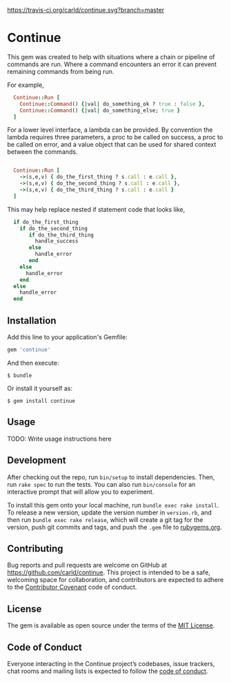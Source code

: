 https://travis-ci.org/carld/continue.svg?branch=master

# Continue

This gem was created to help with situations where a chain or pipeline of
commands are run. Where a command encounters an error it can prevent remaining commands from being run.

For example,

```ruby
  Continue::Run [
    Continue::Command() {|val| do_something_ok ? true : false },
    Continue::Command() {|val| do_something_else; true }
  ]
```

For a lower level interface, a lambda can be provided. By convention the lambda
requires three parameters, a proc to be called on success, a proc to be called
on error, and a value object that can be used for shared context between the
commands.

```ruby

  Continue::Run [
    ->(s,e,v) { do_the_first_thing ? s.call : e.call },
    ->(s,e,v) { do_the_second_thing ? s.call : e.call },
    ->(s,e,v) { do_the_third_thing ? s.call : e.call }
  ]

```

This may help replace nested if statement code that looks like,

```ruby
  if do_the_first_thing
    if do_the_second_thing
       if do_the_third_thing
         handle_success
       else
         handle_error
       end
    else
      handle_error
    end
  else
    handle_error
  end
```

## Installation

Add this line to your application's Gemfile:

```ruby
gem 'continue'
```

And then execute:

    $ bundle

Or install it yourself as:

    $ gem install continue

## Usage

TODO: Write usage instructions here

## Development

After checking out the repo, run `bin/setup` to install dependencies. Then, run `rake spec` to run the tests. You can also run `bin/console` for an interactive prompt that will allow you to experiment.

To install this gem onto your local machine, run `bundle exec rake install`. To release a new version, update the version number in `version.rb`, and then run `bundle exec rake release`, which will create a git tag for the version, push git commits and tags, and push the `.gem` file to [rubygems.org](https://rubygems.org).

## Contributing

Bug reports and pull requests are welcome on GitHub at https://github.com/carld/continue. This project is intended to be a safe, welcoming space for collaboration, and contributors are expected to adhere to the [Contributor Covenant](http://contributor-covenant.org) code of conduct.

## License

The gem is available as open source under the terms of the [MIT License](http://opensource.org/licenses/MIT).

## Code of Conduct

Everyone interacting in the Continue project’s codebases, issue trackers, chat rooms and mailing lists is expected to follow the [code of conduct](https://github.com/carld/continue/blob/master/CODE_OF_CONDUCT.md).
